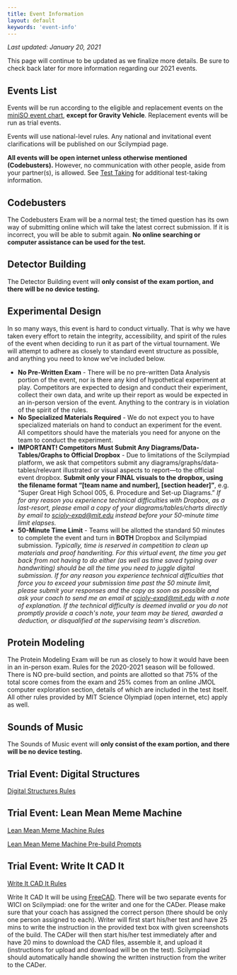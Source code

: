 ```yaml
---
title: Event Information
layout: default
keywords: 'event-info'
---
```


*Last updated: January 20, 2021*

This page will continue to be updated as we finalize more details. Be sure to check back later for more information regarding our 2021 events.

## Events List

Events will be run according to the eligible and replacement events on the [miniSO event chart](https://www.soinc.org/sites/default/files/uploaded_files/2021_MiniEvents_090820.pdf), **except for Gravity Vehicle**. Replacement events will be run as trial events.

Events will use national-level rules. Any national and invitational event clarifications will be published on our Scilympiad page.

**All events will be open internet unless otherwise mentioned (Codebusters).** However, no communication with other people, aside from your partner(s), is allowed. See [Test Taking](test-taking) for additional test-taking information. 

## Codebusters

The Codebusters Exam will be a normal test; the timed question has its own way of submitting online which will take the latest correct submission. If it is incorrect, you will be able to submit again. **No online searching or computer assistance can be used for the test.**

## Detector Building

The Detector Building event will **only consist of the exam portion, and there will be no device testing.**

## Experimental Design

In so many ways, this event is hard to conduct virtually. That is why we have taken every effort to retain the integrity, accessibility, and spirit of the rules of the event when deciding to run it as part of the virtual tournament. We will attempt to adhere as closely to standard event structure as possible, and anything you need to know we’ve included below.

* **No Pre-Written Exam** - There will be no pre-written Data Analysis portion of the event, nor is there any kind of hypothetical experiment at play. Competitors are expected to design and conduct their experiment, collect their own data, and write up their report as would be expected in an in-person version of the event. Anything to the contrary is in violation of the spirit of the rules.
* **No Specialized Materials Required** - We do not expect you to have specialized materials on hand to conduct an experiment for the event. All competitors should have the materials you need for anyone on the team to conduct the experiment.
* **IMPORTANT! Competitors Must Submit Any Diagrams/Data-Tables/Graphs to Official Dropbox** - Due to limitations of the Scilympiad platform, we ask that competitors submit any diagrams/graphs/data-tables/relevant illustrated or visual aspects to report—to the official event dropbox. **Submit only your FINAL visuals to the dropbox, using the filename format “[team name and number], [section header]”**, e.g. “Super Great High School 005, 6. Procedure and Set-up Diagrams.” *If for any reason you experience technical difficulties with Dropbox, as a last-resort, please email a copy of your diagrams/tables/charts directly by email to [scioly-expd@mit.edu](mailto:scioly-expd@mit.edu) instead before your 50-minute time limit elapses.*
* **50-Minute Time Limit** - Teams will be allotted the standard 50 minutes to complete the event and turn in **BOTH** Dropbox and Scilympiad submission. *Typically, time is reserved in competition to clean up materials and proof handwriting. For this virtual event, the time you get back from not having to do either (as well as time saved typing over handwriting) should be all the time you need to juggle digital submission. If for any reason you experience technical difficulties that force you to exceed your submission time past the 50 minute limit, please submit your responses and the copy as soon as possible and ask your coach to send me an email at [scioly-expd@mit.edu](mailto:scioly-expd@mit.edu) with a note of explanation. If the technical difficulty is deemed invalid or you do not promptly provide a coach's note, your team may be tiered, awarded a deduction, or disqualified at the supervising team's discretion.*

## Protein Modeling

The Protein Modeling Exam will be run as closely to how it would have been in an in-person exam. Rules for the 2020-2021 season will be followed. There is NO pre-build section, and points are allotted so that 75% of the total score comes from the exam and 25% comes from an online JMOL computer exploration section, details of which are included in the test itself. All other rules provided by MIT Science Olympiad (open internet, etc) apply as well.

## Sounds of Music

The Sounds of Music event will **only consist of the exam portion, and there will be no device testing.**

## Trial Event: Digital Structures

[Digital Structures Rules](docs/DigitalStructuresRules.pdf)

## Trial Event: Lean Mean Meme Machine

[Lean Mean Meme Machine Rules](docs/LeanMeanMemeMachineRules.pdf)

[Lean Mean Meme Machine Pre-build Prompts](https://docs.google.com/document/d/1GgdTjP4jv3ta-N8NBrLvE7tJ5LKYRHyLvs_75wvc3Tc/edit?usp=sharing)

## Trial Event: Write It CAD It

[Write It CAD It Rules](docs/WriteItCadItRules.pdf)

Write It CAD It will be using [FreeCAD](https://www.freecadweb.org/). There will be two separate events for WICI on Scilympiad: one for the writer and one for the CADer. Please make sure that your coach has assigned the correct person (there should be only one person assigned to each). Writer will first start his/her test and have 25 mins to write the instruction in the provided text box with given screenshots of the build. The CADer will then start his/her test immediately after and have 20 mins to download the CAD files, assemble it, and upload it (instructions for upload and download will be on the test). Scilympiad should automatically handle showing the written instruction from the writer to the CADer.
